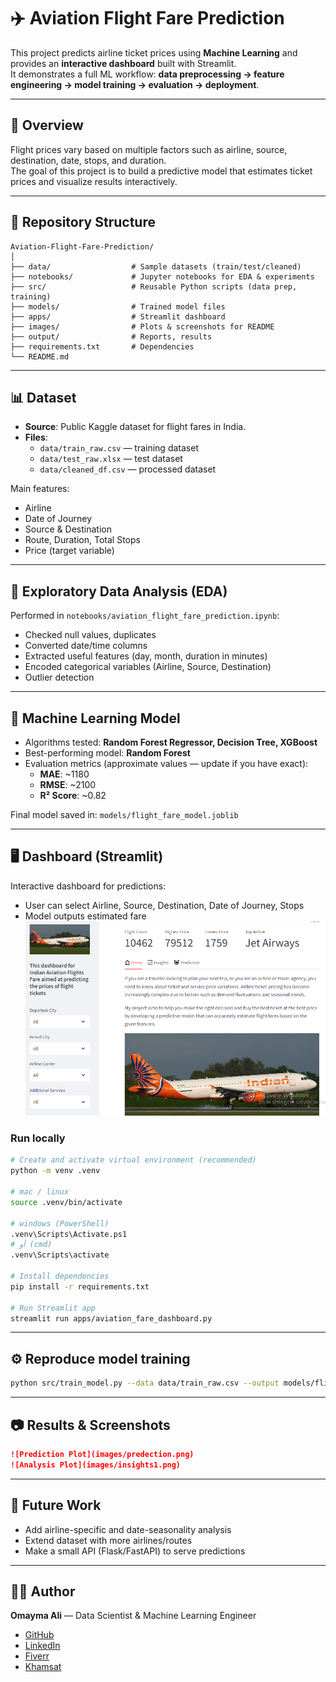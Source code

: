 # ✈️ Aviation Flight Fare Prediction

This project predicts airline ticket prices using **Machine Learning** and provides an **interactive dashboard** built with Streamlit.  
It demonstrates a full ML workflow: **data preprocessing → feature engineering → model training → evaluation → deployment**.

---

## 📌 Overview
Flight prices vary based on multiple factors such as airline, source, destination, date, stops, and duration.  
The goal of this project is to build a predictive model that estimates ticket prices and visualize results interactively.

---

## 📂 Repository Structure
```
Aviation-Flight-Fare-Prediction/
│
├── data/                  # Sample datasets (train/test/cleaned)
├── notebooks/             # Jupyter notebooks for EDA & experiments
├── src/                   # Reusable Python scripts (data prep, training)
├── models/                # Trained model files
├── apps/                  # Streamlit dashboard
├── images/                # Plots & screenshots for README
├── output/                # Reports, results
├── requirements.txt       # Dependencies
└── README.md
```

---

## 📊 Dataset
- **Source**: Public Kaggle dataset for flight fares in India.  
- **Files**:
  - `data/train_raw.csv` — training dataset  
  - `data/test_raw.xlsx` — test dataset  
  - `data/cleaned_df.csv` — processed dataset  

Main features:
- Airline  
- Date of Journey  
- Source & Destination  
- Route, Duration, Total Stops  
- Price (target variable)

---

## 🔎 Exploratory Data Analysis (EDA)
Performed in `notebooks/aviation_flight_fare_prediction.ipynb`:
- Checked null values, duplicates  
- Converted date/time columns  
- Extracted useful features (day, month, duration in minutes)  
- Encoded categorical variables (Airline, Source, Destination)  
- Outlier detection  

---

## 🤖 Machine Learning Model
- Algorithms tested: **Random Forest Regressor, Decision Tree, XGBoost**  
- Best-performing model: **Random Forest**  
- Evaluation metrics (approximate values — update if you have exact):
  - **MAE**: ~1180  
  - **RMSE**: ~2100  
  - **R² Score**: ~0.82  

Final model saved in: `models/flight_fare_model.joblib`

---

## 🖥️ Dashboard (Streamlit)
Interactive dashboard for predictions:
- User can select Airline, Source, Destination, Date of Journey, Stops  
- Model outputs estimated fare  
![Dashboard](images/home.png) 

### Run locally
```bash
# Create and activate virtual environment (recommended)
python -m venv .venv

# mac / linux
source .venv/bin/activate

# windows (PowerShell)
.venv\Scripts\Activate.ps1
# أو (cmd)
.venv\Scripts\activate

# Install dependencies
pip install -r requirements.txt

# Run Streamlit app
streamlit run apps/aviation_fare_dashboard.py
```

---

## ⚙️ Reproduce model training
```bash
python src/train_model.py --data data/train_raw.csv --output models/flight_fare_model.joblib
```

---

## 📷 Results & Screenshots
```markdown
![Prediction Plot](images/predection.png)
![Analysis Plot](images/insights1.png)
```

---

## 🚀 Future Work
- Add airline-specific and date-seasonality analysis  
- Extend dataset with more airlines/routes 
- Make a small API (Flask/FastAPI) to serve predictions


---

## 👩‍💻 Author
**Omayma Ali** — Data Scientist & Machine Learning Engineer  

- [GitHub](https://github.com/Omayma-ali)  
- [LinkedIn](www.linkedin.com/in/omayma-ali)  
- [Fiverr](https://www.fiverr.com/users/omaymaaa)
- [Khamsat](https://khamsat.com/user/omayma_ali)
